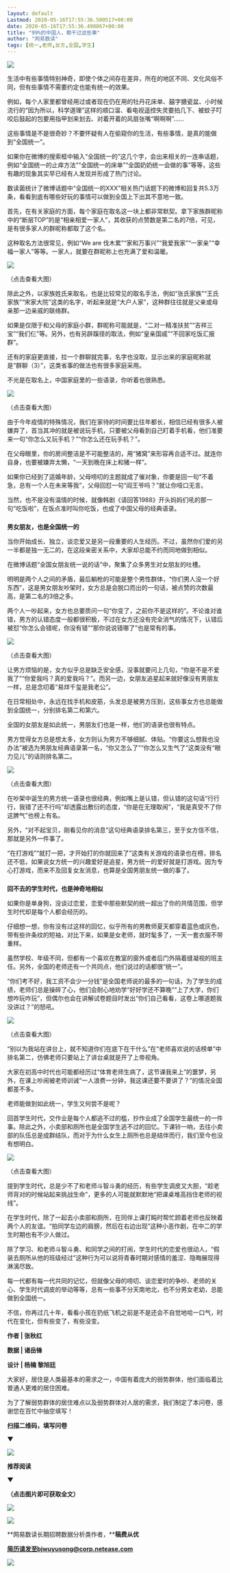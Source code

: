 ```yaml
---
layout: default
Lastmod: 2020-05-16T17:55:36.500517+00:00
date: 2020-05-16T17:55:36.498867+00:00
title: "99%的中国人，都干过这些事"
author: "网易数读"
tags: [统一,老师,女方,全国,学生]
---
```


  

![](https://images.weserv.nl/?url=https%3A//mmbiz.qpic.cn/mmbiz_png/g4ia4ochw1noYhViar14OKB9tjMT7P7MI1UhvEqrZpMiboSsuChAMZJTKBNTbss3DV0G0qBxbibfqjUBuCtFeMSoNA/640%3Fwx_fmt%3Dpng)  

  

生活中有些事情特别神奇，即使个体之间存在差异，所在的地区不同、文化风俗不同，但有些事情不需要约定也能有统一的效果。

  

例如，每个人家里都曾经用过或者现在仍在用的牡丹花床单、囍字搪瓷盆、小时候流行的“因为所以，科学道理”这样的顺口溜、看电视遥控失灵要拍几下、被蚊子叮咬后鼓起的包要用指甲划来划去、对着开着的风扇张嘴“啊啊啊”......

  

这些事情是不是很奇妙？不要怀疑有人在偷窥你的生活，有些事情，是真的能做到“全国统一”。

  

如果你在微博的搜索框中输入“全国统一的”这几个字，会出来相关的一连串话题，例如“全国统一的止痒方法”“全国统一的床单”“全国奶奶统一会做的事”等等，这些有趣的现象其实早已经有人发现并形成了热门讨论。

  

数读菌统计了微博话题中“全国统一的XXX”相关热门话题下的微博和回复共5.3万条，看看到底有哪些好玩的事情可以做到全国上下出其不意地一致。

  

首先，在有关家庭的方面，每个家庭在取名这一块上都非常默契。拿下家族群昵称中的“断层TOP”的是“相亲相爱一家人”，其收获的点赞数是第二名的7倍，可见，是有很多家人的群昵称都取了这个名。

  

这种取名方法很常见，例如“We are 伐木累”“家和万事兴”“我爱我家”“一家亲”“幸福一家人”等等。一家人，就要在群昵称上也充满了爱和温暖。

  

![](https://images.weserv.nl/?url=https%3A//mmbiz.qpic.cn/mmbiz_png/g4ia4ochw1nokhyAsAfSQYTNrcGvBeTNGvPFJakbfyXZBxGVfte1hJFSsJ2YJ3EsqQbxme0JI98j6Cdk1SqHZVw/640%3Fwx_fmt%3Dpng)

（点击查看大图）

  

除此之外，以家族姓氏来取名，也是比较常见的取名手法，例如“张氏家族”“王氏家族”“宋家大院”这类的名字，听起来就是“大户人家”，这种群往往就是父亲或母亲那一边亲戚的联络群。

  

如果是仅限于和父母的家庭小群，群昵称可能就是，“二对一精准扶贫”“吉祥三宝”“我们仨”等。另外，也有另辟蹊径的取法，例如“皇亲国戚”“不回家吃饭汇报群”。

  

还有的家庭更直接，拉一个群聊就完事，名字也没取，显示出来的家庭昵称就是“群聊（3）”，这类省事的做法也有很多家庭采用。

  

不光是在取名上，中国家庭里的一些语录，你听着也很熟悉。

  

![](https://images.weserv.nl/?url=https%3A//mmbiz.qpic.cn/mmbiz_png/g4ia4ochw1nokhyAsAfSQYTNrcGvBeTNGPfmAe7HGSrXUcmnKVLhE5AhsPKzuLron7Dx2ymEOTEMJx5tJnPYTbQ/640%3Fwx_fmt%3Dpng)

（点击查看大图）

  

由于今年疫情的特殊情况，我们在家待的时间要比往年都长，相信已经有很多人被嫌弃了，首当其冲的就是被说玩手机，只要被父母看到自己盯着手机看，他们准要来一句“你怎么又玩手机？”“你怎么还在玩手机？”。

  

在父母眼里，你的房间整洁是不可能整洁的，用“猪窝”来形容再合适不过。就连你自身，也要被嫌弃太懒，“一天到晚在床上和猪一样”。

  

如果你已经到了适婚年龄，父母唠叨的主题就成了催对象，你要是回一句“不着急，总有一个人在未来等我”，父母回怼一句“阎王爷吗？”就让你哑口无言。

  

当然，也不是没有温情的时候，就像韩剧《请回答1988》开头妈妈们吼的那一句“吃饭啦”，在饭点准时叫你吃饭，也成了中国父母的经典语录。

  

### 

**男女朋友，也是全国统一的**

  

当你开始成长、独立，谈恋爱又是另一段重要的人生经历。不过，虽然你们爱的另一半都是独一无二的，在这段亲密关系中，大家却总能不约而同地做到相似。

  

在微博话题“全国女朋友统一说的话”中，聚集了众多男生对女朋友的吐槽。

  

明明是两个人之间的矛盾，最后躺枪的可能是整个男性群体，“你们男人没一个好东西”，这是男女朋友吵架时，女方总是会脱口而出的一句话，被点赞的次数最高，是第二名的3倍之多。

  

两个人一吵起来，女方也总要质问一句“你变了，之前你不是这样的”。不论谁对谁错，男方的认错态度一般都很积极，不过在女方还没有完全消气的情况下，认错后被怼“你怎么会错呢，你没有错”“那你说说错哪了”也是常有的事。

  

![](https://images.weserv.nl/?url=https%3A//mmbiz.qpic.cn/mmbiz_png/g4ia4ochw1nokhyAsAfSQYTNrcGvBeTNGkwOmuuGKcgzyyJFguQgkKFBEKTF6TEhJ6XZYogHG1cLszgxg3xNxkQ/640%3Fwx_fmt%3Dpng)

（点击查看大图）

  

让男方烦恼的是，女方似乎总是缺乏安全感，没事就要问上几句，“你是不是不爱我了”“你爱我吗？真的爱我吗？”。而另一边，女朋友追星起来就好像没有男朋友一样，总是念叨着“易烊千玺是我老公”。

  

在日常相处中，永远在找手机和皮筋，头发总是被男方压到，这些事女方也总能做到全国统一，分别排名第二和第六。

  

全国的女朋友是如此统一，男朋友们也是一样，他们的语录也很有特点。

  

男方觉得女方总是想太多，女方则认为男方不够细腻、体贴。“你要这么想我也没办法”被选为男朋友经典语录第一名，“你又怎么了”“你怎么又生气了”这类没有“眼力见儿”的话则排名第二。

  

![](https://images.weserv.nl/?url=https%3A//mmbiz.qpic.cn/mmbiz_png/g4ia4ochw1nokhyAsAfSQYTNrcGvBeTNG4vzsw0dbHkHHnr0HHh7aHT38pvHf9LcLc29FzE89gKmR3bHGwAfxEA/640%3Fwx_fmt%3Dpng)

（点击查看大图）

  

在吵架中诞生的男方统一语录也很经典，例如嘴上是认错，但认错的这句话“行行行，我错了还不行吗”却透露出敷衍的态度，“你是在无理取闹”，“我是真受不了你这脾气”也榜上有名。

  

另外，“对不起宝贝，刚看见你的消息”这句经典语录排名第三，至于女方信不信，那就是另外一件事了。

  

“在打游戏”“就打一把，才开始打的你就回来了”这类有关游戏的语录也在榜，排名还不低，如果说女方统一的兴趣爱好是追星，男方统一的爱好就是打游戏。因为专心打游戏，而来不及回复女友消息，也算是全国男朋友统一做的事了。

  

### 

**回不去的学生时代，也是神奇地相似**

  

如果你是单身狗，没谈过恋爱，恋爱中那些默契的统一超出了你的共情范围，但学生时代却是每个人都会经历的。

  

仔细想一想，你有没有过这样的回忆，似乎所有的男教师夏天都穿着蓝色或灰色，带有些许条纹的短袖，对比下来，如果是女老师，就时髦多了，一天一套衣服不带重样。

  

虽然学校、年级不同，但都有一个喜欢在教室的窗外或者后门外隔着缝凝视的班主任。另外，全国的老师还有一个共同点，他们说过的话都很“统一”。

  

“你们考不好，我工资不会少一分钱”是全国老师说的最多的一句话，为了学生的成绩，老师们总是操碎了心，他们会耐心地劝学“好好学还不算晚”“上了大学，你们想咋玩咋玩”，但偶尔也会在讲解试卷题目时发出“你们自己看看，这卷上哪道题我没讲过？”的怒吼。

  

![](https://images.weserv.nl/?url=https%3A//mmbiz.qpic.cn/mmbiz_png/g4ia4ochw1nokhyAsAfSQYTNrcGvBeTNGc1a6SAybKaPNicia7MrfFlTvSrnIRUR2FkZLq1ftds4uIbvoHJia5nicxA/640%3Fwx_fmt%3Dpng)

（点击查看大图）

  

“别以为我站在讲台上，就不知道你们在底下在干什么”在“老师喜欢说的话榜单”中排名第二，仿佛老师只要站上了讲台桌就是开了上帝视角。

  

大家在初高中时代也可能都经历过“体育老师生病了，这节课我来上”的噩梦，另外，在课上吵闹被老师训诫“一人浪费一分钟，我这课还要不要讲了？”的情况全国都差不多。

  

老师能做到如此统一，学生又何尝不是呢？

  

回首学生时代，交作业是每个人都逃不过的槛，抄作业成了全国学生最统一的一件事。除此之外，小卖部和厕所也是全国学生逃不过的回忆。下课铃一响，去往小卖部的队伍总是成群结队，而对于为什么女生上厕所也总是结伴而行，我们至今也没有想明白。

  

![](https://images.weserv.nl/?url=https%3A//mmbiz.qpic.cn/mmbiz_png/g4ia4ochw1nokhyAsAfSQYTNrcGvBeTNG4aicTdFpvBNZzaZ6Z7h3oKn4iclxyNqvPCcTGyI4c1qJPPwibVbibzBRicg/640%3Fwx_fmt%3Dpng)

（点击查看大图）  

  

提到学生时代，总是少不了和老师斗智斗勇的经历，有些学生调皮又大胆，“趁老师背对的时候站起来挑战生命”，更多的人可能就默默地“把课桌堆高挡住老师的视线”。

  

在学生时代，除了一起去小卖部和厕所，在同伴上课打盹时帮忙顾着老师也反映着两个人的友谊。“拍同学左边的肩膀，然后在右边出现”这种小恶作剧，在中二的学生时期也有不少人做过。

  

除了学习、和老师斗智斗勇、和同学之间的打闹，学生时代的恋爱也很动人，“假装去厕所从他的班级经过”这种行为可以说将青春时期对感情的羞涩、隐晦展现得淋漓尽致。

  

每一代都有每一代共同的记忆，但就像父母的唠叨、谈恋爱时的争吵、老师的关心、学生时代调皮的举动等等，总有一些事不分天南地北，也不分男女老幼，总能做到全国统一。

  

不信，你再过几十年，看看小孩在扔纸飞机之前是不是还会不自觉地哈一口气，时代在变化，但有些变了，有些没变。

  

**作者 | 张秋红**

**数据 | 诸岳锋**

**设计 | 杨楠 **黎旭廷****

  

大家好，居住是人类最基本的需求之一，中国有着庞大的弱势群体，他们面临着比普通人更难的居住困难。

为了了解弱势群体的居住难点以及弱势群体对人居的需求，我们制定了本问卷，感谢您在百忙中抽空填写！  

  

**扫描二维码，填写问卷**  

**▼**

![](https://images.weserv.nl/?url=https%3A//mmbiz.qpic.cn/mmbiz_png/g4ia4ochw1nokhyAsAfSQYTNrcGvBeTNGbEMQCa8Pg7laSjEGX6mVOF31licmAJQxuQb3gtBW9LGohiboU7OculyA/640%3Fwx_fmt%3Dpng)

**推荐阅读**  

**▼**

**（点击图片即可获取全文）**

[**![](https://images.weserv.nl/?url=https%3A//mmbiz.qpic.cn/mmbiz_png/g4ia4ochw1noqL5aA4WophgIGpiadfmc247u7HAWaibmia4nCLLOAibKt0RWk2RE0Fuk8ONPtkS64gLXkjzkXw2murQ/640%3Fwx_fmt%3Dpng)**](http://mp.weixin.qq.com/s?__biz=MzAxNjYwMzMwNw==&mid=2649516231&idx=1&sn=6e6693229c36482f2deb15c7d9f0edff&chksm=83ea8903b49d0015b3f151a555abeb8d94b4ea1b06f265c8ef64235343d3d7e4298644fa62a5&scene=21#wechat_redirect)

[![](https://images.weserv.nl/?url=https%3A//mmbiz.qpic.cn/mmbiz_png/g4ia4ochw1noqL5aA4WophgIGpiadfmc24AwFRUAeeO3QXPGia970j2Qg5DD8GTkvtibfFF8kWrLzMyRmUyjag3FEw/640%3Fwx_fmt%3Dpng)](http://mp.weixin.qq.com/s?__biz=MzAxNjYwMzMwNw==&mid=2649516143&idx=1&sn=d7ea7cf56b972c2db8dbfb883b4db5e2&chksm=83ea89abb49d00bd320c7876e367ade8324998439996b147b465397fffc2b5c540fa24eeab4d&scene=21#wechat_redirect)

  

**网易数读长期招聘数据分析类作者，****稿费从优**  

**简历请发至bjwuyusong@corp.netease.com**

![](https://images.weserv.nl/?url=https%3A//mmbiz.qpic.cn/mmbiz_png/g4ia4ochw1nqSic8TFt9U7JL00JhtmJU4wwiaMpPYhriauwGfgl8vyZ5H9cAe9upfRD9qnkNBp7Nqz4fdUy8aK8A7Q/640%3Fwx_fmt%3Dpng)

